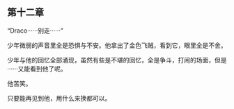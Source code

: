## 第十二章

“Draco······别走······”

少年微弱的声音里全是恐惧与不安。他拿出了金色飞贼，看到它，眼里全是不舍。

少年与他的回忆全部涌现，虽然有些是不堪的回忆，全是争斗，打闹的场面，但是······又能看到他了呢。

他苦笑。

只要能再见到他，用什么来换都可以。